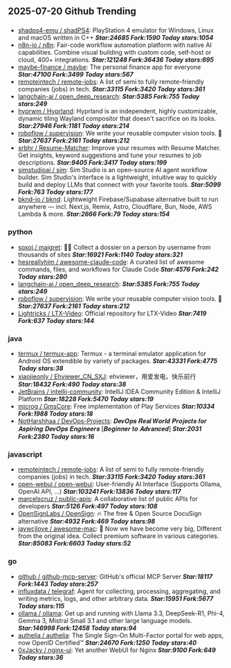 ## 2025-07-20 Github Trending

### 
* [shadps4-emu / shadPS4](https://github.com/shadps4-emu/shadPS4): PlayStation 4 emulator for Windows, Linux and macOS written in C++ ***Star:24685 Fork:1590 Today stars:1054***
* [n8n-io / n8n](https://github.com/n8n-io/n8n): Fair-code workflow automation platform with native AI capabilities. Combine visual building with custom code, self-host or cloud, 400+ integrations. ***Star:121248 Fork:36436 Today stars:695***
* [maybe-finance / maybe](https://github.com/maybe-finance/maybe): The personal finance app for everyone ***Star:47100 Fork:3499 Today stars:567***
* [remoteintech / remote-jobs](https://github.com/remoteintech/remote-jobs): A list of semi to fully remote-friendly companies (jobs) in tech. ***Star:33115 Fork:3420 Today stars:361***
* [langchain-ai / open_deep_research](https://github.com/langchain-ai/open_deep_research):  ***Star:5385 Fork:755 Today stars:249***
* [hyprwm / Hyprland](https://github.com/hyprwm/Hyprland): Hyprland is an independent, highly customizable, dynamic tiling Wayland compositor that doesn't sacrifice on its looks. ***Star:27946 Fork:1181 Today stars:214***
* [roboflow / supervision](https://github.com/roboflow/supervision): We write your reusable computer vision tools. 💜 ***Star:27637 Fork:2161 Today stars:212***
* [srbhr / Resume-Matcher](https://github.com/srbhr/Resume-Matcher): Improve your resumes with Resume Matcher. Get insights, keyword suggestions and tune your resumes to job descriptions. ***Star:9405 Fork:3417 Today stars:199***
* [simstudioai / sim](https://github.com/simstudioai/sim): Sim Studio is an open-source AI agent workflow builder. Sim Studio's interface is a lightweight, intuitive way to quickly build and deploy LLMs that connect with your favorite tools. ***Star:5099 Fork:763 Today stars:177***
* [bknd-io / bknd](https://github.com/bknd-io/bknd): Lightweight Firebase/Supabase alternative built to run anywhere — incl. Next.js, Remix, Astro, Cloudflare, Bun, Node, AWS Lambda & more. ***Star:2666 Fork:79 Today stars:154***

### python
* [soxoj / maigret](https://github.com/soxoj/maigret): 🕵️‍♂️ Collect a dossier on a person by username from thousands of sites ***Star:16921 Fork:1140 Today stars:321***
* [hesreallyhim / awesome-claude-code](https://github.com/hesreallyhim/awesome-claude-code): A curated list of awesome commands, files, and workflows for Claude Code ***Star:4576 Fork:242 Today stars:280***
* [langchain-ai / open_deep_research](https://github.com/langchain-ai/open_deep_research):  ***Star:5385 Fork:755 Today stars:249***
* [roboflow / supervision](https://github.com/roboflow/supervision): We write your reusable computer vision tools. 💜 ***Star:27637 Fork:2161 Today stars:212***
* [Lightricks / LTX-Video](https://github.com/Lightricks/LTX-Video): Official repository for LTX-Video ***Star:7419 Fork:637 Today stars:144***

### java
* [termux / termux-app](https://github.com/termux/termux-app): Termux - a terminal emulator application for Android OS extendible by variety of packages. ***Star:43331 Fork:4775 Today stars:38***
* [xiaojieonly / Ehviewer_CN_SXJ](https://github.com/xiaojieonly/Ehviewer_CN_SXJ): ehviewer，用爱发电，快乐前行 ***Star:18432 Fork:490 Today stars:38***
* [JetBrains / intellij-community](https://github.com/JetBrains/intellij-community): IntelliJ IDEA Community Edition & IntelliJ Platform ***Star:18228 Fork:5470 Today stars:19***
* [microg / GmsCore](https://github.com/microg/GmsCore): Free implementation of Play Services ***Star:10334 Fork:1988 Today stars:18***
* [NotHarshhaa / DevOps-Projects](https://github.com/NotHarshhaa/DevOps-Projects): 𝑫𝒆𝒗𝑶𝒑𝒔 𝑹𝒆𝒂𝒍 𝑾𝒐𝒓𝒍𝒅 𝑷𝒓𝒐𝒋𝒆𝒄𝒕𝒔 𝒇𝒐𝒓 𝑨𝒔𝒑𝒊𝒓𝒊𝒏𝒈 𝑫𝒆𝒗𝑶𝒑𝒔 𝑬𝒏𝒈𝒊𝒏𝒆𝒆𝒓𝒔 [𝑩𝒆𝒈𝒊𝒏𝒏𝒆𝒓 𝒕𝒐 𝑨𝒅𝒗𝒂𝒏𝒄𝒆𝒅] ***Star:2031 Fork:2380 Today stars:16***

### javascript
* [remoteintech / remote-jobs](https://github.com/remoteintech/remote-jobs): A list of semi to fully remote-friendly companies (jobs) in tech. ***Star:33115 Fork:3420 Today stars:361***
* [open-webui / open-webui](https://github.com/open-webui/open-webui): User-friendly AI Interface (Supports Ollama, OpenAI API, ...) ***Star:103241 Fork:13836 Today stars:117***
* [marcelscruz / public-apis](https://github.com/marcelscruz/public-apis): A collaborative list of public APIs for developers ***Star:5126 Fork:497 Today stars:108***
* [OpenSignLabs / OpenSign](https://github.com/OpenSignLabs/OpenSign): 🔥 The free & Open Source DocuSign alternative ***Star:4932 Fork:469 Today stars:98***
* [jaywcjlove / awesome-mac](https://github.com/jaywcjlove/awesome-mac):  Now we have become very big, Different from the original idea. Collect premium software in various categories. ***Star:85083 Fork:6603 Today stars:52***

### go
* [github / github-mcp-server](https://github.com/github/github-mcp-server): GitHub's official MCP Server ***Star:18117 Fork:1443 Today stars:257***
* [influxdata / telegraf](https://github.com/influxdata/telegraf): Agent for collecting, processing, aggregating, and writing metrics, logs, and other arbitrary data. ***Star:15951 Fork:5677 Today stars:115***
* [ollama / ollama](https://github.com/ollama/ollama): Get up and running with Llama 3.3, DeepSeek-R1, Phi-4, Gemma 3, Mistral Small 3.1 and other large language models. ***Star:146998 Fork:12458 Today stars:94***
* [authelia / authelia](https://github.com/authelia/authelia): The Single Sign-On Multi-Factor portal for web apps, now OpenID Certified™ ***Star:24670 Fork:1250 Today stars:40***
* [0xJacky / nginx-ui](https://github.com/0xJacky/nginx-ui): Yet another WebUI for Nginx ***Star:9100 Fork:649 Today stars:36***
